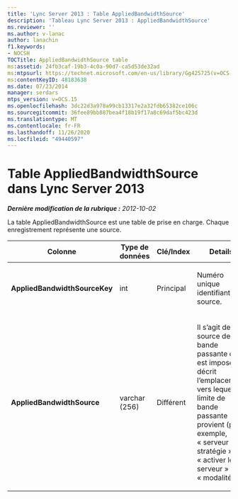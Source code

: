 ```yaml
---
title: 'Lync Server 2013 : Table AppliedBandwidthSource'
description: 'Tableau Lync Server 2013 : AppliedBandwidthSource'
ms.reviewer: ''
ms.author: v-lanac
author: lanachin
f1.keywords:
- NOCSH
TOCTitle: AppliedBandwidthSource table
ms:assetid: 24fb3caf-19b3-4c0a-90d7-ca5d53de32ad
ms:mtpsurl: https://technet.microsoft.com/en-us/library/Gg425725(v=OCS.15)
ms:contentKeyID: 48183638
ms.date: 07/23/2014
manager: serdars
mtps_version: v=OCS.15
ms.openlocfilehash: 3dc22d3a978a99cb13317e2a32fdb65382ce106c
ms.sourcegitcommit: 36fee89bb887bea4f18b19f17a8c69daf5bc423d
ms.translationtype: MT
ms.contentlocale: fr-FR
ms.lasthandoff: 11/26/2020
ms.locfileid: "49440597"
---
```

# <a name="appliedbandwidthsource-table-in-lync-server-2013"></a>Table AppliedBandwidthSource dans Lync Server 2013

<div data-xmlns="http://www.w3.org/1999/xhtml">

<div class="topic" data-xmlns="http://www.w3.org/1999/xhtml" data-msxsl="urn:schemas-microsoft-com:xslt" data-cs="https://msdn.microsoft.com/">

<div data-asp="https://msdn2.microsoft.com/asp">



</div>

<div id="mainSection">

<div id="mainBody">

<span> </span>

_**Dernière modification de la rubrique :** 2012-10-02_

La table AppliedBandwidthSource est une table de prise en charge. Chaque enregistrement représente une source.


<table>
<colgroup>
<col style="width: 25%" />
<col style="width: 25%" />
<col style="width: 25%" />
<col style="width: 25%" />
</colgroup>
<thead>
<tr class="header">
<th><strong>Colonne</strong></th>
<th><strong>Type de données</strong></th>
<th><strong>Clé/Index</strong></th>
<th><strong>Details</strong></th>
</tr>
</thead>
<tbody>
<tr class="odd">
<td><p><strong>AppliedBandwidthSourceKey</strong></p></td>
<td><p>int</p></td>
<td><p>Principal</p></td>
<td><p>Numéro unique identifiant la source.</p></td>
</tr>
<tr class="even">
<td><p><strong>AppliedBandwidthSource</strong></p></td>
<td><p>varchar (256)</p></td>
<td><p>Différent</p></td>
<td><p>Il s’agit de la source de la bande passante qui est imposée. Il décrit l’emplacement vers lequel la limite de bande passante provient (par exemple, « serveur de stratégie », « activer le serveur » ou « modalité »).</p></td>
</tr>
</tbody>
</table>


</div>

<span> </span>

</div>

</div>

</div>

